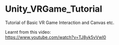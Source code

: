 # Unity_VRGame_Tutorial
Tutorial of Basic VR Game Interaction and Canvas etc.

Learnt from this video:<br>
https://www.youtube.com/watch?v=TJ8yk5vVwI0
